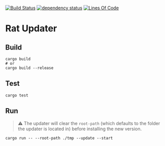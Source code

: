 [![Build Status](https://github.com/RatScanner/RatUpdater/workflows/test/badge.svg)](https://github.com/RatScanner/RatUpdater/actions)
[![dependency status](https://deps.rs/repo/github/RatScanner/RatUpdater/status.svg)](https://deps.rs/repo/github/RatScanner/RatUpdater)
[![Lines Of Code](https://tokei.rs/b1/github/RatScanner/RatUpdater?category=code)](https://github.com/RatScanner/RatUpdater)

# Rat Updater

## Build

```
cargo build
# or
cargo build --release
```

## Test

```
cargo test
```

## Run

> ⚠️ The updater will clear the `root-path` (which defaults to the folder the updater is located in) before installing the new version.

```
cargo run -- --root-path ./tmp --update --start
```
